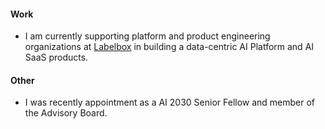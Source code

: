 #### Work

- I am currently supporting platform and product engineering organizations at [Labelbox](https://labelbox.com) in building a data-centric AI Platform and AI SaaS products.

#### Other

- I was recently appointment as a AI 2030 Senior Fellow and member of the Advisory Board.
